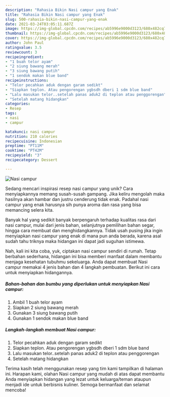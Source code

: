 ```yaml
---
description: "Rahasia Bikin Nasi campur yang Enak"
title: "Rahasia Bikin Nasi campur yang Enak"
slug: 500-rahasia-bikin-nasi-campur-yang-enak
date: 2021-03-24T03:05:11.687Z
image: https://img-global.cpcdn.com/recipes/ab5996e9000d3123/680x482cq70/nasi-campur-foto-resep-utama.jpg
thumbnail: https://img-global.cpcdn.com/recipes/ab5996e9000d3123/680x482cq70/nasi-campur-foto-resep-utama.jpg
cover: https://img-global.cpcdn.com/recipes/ab5996e9000d3123/680x482cq70/nasi-campur-foto-resep-utama.jpg
author: John Paul
ratingvalue: 3.5
reviewcount: 3
recipeingredient:
- "1 buah telor ayam"
- "2 siung bawang merah"
- "3 siung bawang putih"
- "1 sendok makan blue band"
recipeinstructions:
- "Telor pecahkan aduk dengan garam sedikt"
- "Siapkan teplon. Atau pengorengan ygbsdh dberi 1 sdm blue band"
- "Lalu masukan telor..setelah panas aduk2 di teplon atau penggorengan"
- "Setelah matang hidangkan"
categories:
- Resep
tags:
- nasi
- campur

katakunci: nasi campur 
nutrition: 210 calories
recipecuisine: Indonesian
preptime: "PT11M"
cooktime: "PT42M"
recipeyield: "3"
recipecategory: Dessert

---
```



![Nasi campur](https://img-global.cpcdn.com/recipes/ab5996e9000d3123/680x482cq70/nasi-campur-foto-resep-utama.jpg)

Sedang mencari inspirasi resep nasi campur yang unik? Cara menyiapkannya memang susah-susah gampang. Jika keliru mengolah maka hasilnya akan hambar dan justru cenderung tidak enak. Padahal nasi campur yang enak harusnya sih punya aroma dan rasa yang bisa memancing selera kita.

Banyak hal yang sedikit banyak berpengaruh terhadap kualitas rasa dari nasi campur, mulai dari jenis bahan, selanjutnya pemilihan bahan segar, hingga cara membuat dan menghidangkannya. Tidak usah pusing jika ingin menyiapkan nasi campur yang enak di mana pun anda berada, karena asal sudah tahu triknya maka hidangan ini dapat jadi suguhan istimewa.




Nah, kali ini kita coba, yuk, ciptakan nasi campur sendiri di rumah. Tetap berbahan sederhana, hidangan ini bisa memberi manfaat dalam membantu menjaga kesehatan tubuhmu sekeluarga. Anda dapat membuat Nasi campur memakai 4 jenis bahan dan 4 langkah pembuatan. Berikut ini cara untuk menyiapkan hidangannya.

<!--inarticleads1-->

##### Bahan-bahan dan bumbu yang diperlukan untuk menyiapkan Nasi campur:

1. Ambil 1 buah telor ayam
1. Siapkan 2 siung bawang merah
1. Gunakan 3 siung bawang putih
1. Gunakan 1 sendok makan blue band




<!--inarticleads2-->

##### Langkah-langkah membuat Nasi campur:

1. Telor pecahkan aduk dengan garam sedikt
1. Siapkan teplon. Atau pengorengan ygbsdh dberi 1 sdm blue band
1. Lalu masukan telor..setelah panas aduk2 di teplon atau penggorengan
1. Setelah matang hidangkan




Terima kasih telah menggunakan resep yang tim kami tampilkan di halaman ini. Harapan kami, olahan Nasi campur yang mudah di atas dapat membantu Anda menyiapkan hidangan yang lezat untuk keluarga/teman ataupun menjadi ide untuk berbisnis kuliner. Semoga bermanfaat dan selamat mencoba!
